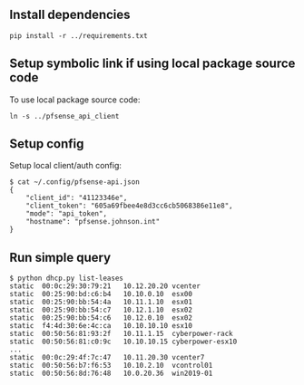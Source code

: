 

## Install dependencies

```shell
pip install -r ../requirements.txt
```

## Setup symbolic link if using local package source code

To use local package source code:

```shell
ln -s ../pfsense_api_client
```

## Setup config

Setup local client/auth config:

```shell
$ cat ~/.config/pfsense-api.json
{
    "client_id": "41123346e",
    "client_token": "605a69fbee4e8d3cc6cb5068386e11e8",
    "mode": "api_token",
    "hostname": "pfsense.johnson.int"
}
```

## Run simple query

```shell
$ python dhcp.py list-leases
static	00:0c:29:30:79:21	10.12.20.20	vcenter
static	00:25:90:bd:c6:b4	10.10.0.10	esx00
static	00:25:90:bb:54:4a	10.11.1.10	esx01
static	00:25:90:bb:54:c7	10.12.1.10	esx02
static	00:25:90:bb:54:c6	10.12.0.10	esx02
static	f4:4d:30:6e:4c:ca	10.10.10.10	esx10
static	00:50:56:81:93:2f	10.11.1.15	cyberpower-rack
static	00:50:56:81:c0:9c	10.10.10.15	cyberpower-esx10
...
static	00:0c:29:4f:7c:47	10.11.20.30	vcenter7
static	00:50:56:b7:f6:53	10.10.2.10	vcontrol01
static	00:50:56:8d:76:48	10.0.20.36	win2019-01
```

